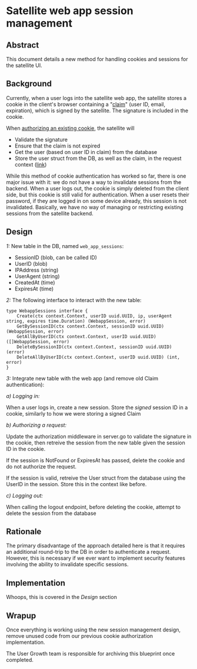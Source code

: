 # Satellite web app session management 

## Abstract

This document details a new method for handling cookies and sessions for the satellite UI.

## Background

Currently, when a user logs into the satellite web app, the satellite stores a cookie in the client's browser containing a "[claim](https://github.com/storx/storx/blob/ee7f0d3a2ae71965c6e69baf61e4e7d1e967291c/satellite/console/consoleauth/claims.go#L17)" (user ID, email, expiration), which is signed by the satellite. The signature is included in the cookie.

When [authorizing an existing cookie](https://github.com/storx/storx/blob/ee7f0d3a2ae71965c6e69baf61e4e7d1e967291c/satellite/console/service.go#L1963), the satellite will 

* Validate the signature
* Ensure that the claim is not expired
* Get the user (based on user ID in claim) from the database
* Store the user struct from the DB, as well as the claim, in the request context ([link](https://github.com/storx/storx/blob/ee7f0d3a2ae71965c6e69baf61e4e7d1e967291c/satellite/console/auth.go#L54))

While this method of cookie authentication has worked so far, there is one major issue with it: we do not have a way to invalidate sessions from the backend. When a user logs out, the cookie is simply deleted from the client side, but this cookie is still valid for authentication. When a user resets their password, if they are logged in on some device already, this session is not invalidated. Basically, we have no way of managing or restricting existing sessions from the satellite backend. 

## Design

*1:* New table in the DB, named `web_app_sessions`:

* SessionID (blob, can be called ID)
* UserID (blob)
* IPAddress (string)
* UserAgent (string)
* CreatedAt (time)
* ExpiresAt (time)

*2:* The following interface to interact with the new table:

```
type WebappSessions interface {
    Create(ctx context.Context, userID uuid.UUID, ip, userAgent string, expires time.Duration) (WebappSession, error)
	GetBySessionID(ctx context.Context, sessionID uuid.UUID) (WebappSession, error)
	GetAllByUserID(ctx context.Context, userID uuid.UUID) ([]WebappSession, error)
    DeleteBySessionID(ctx context.Context, sessionID uuid.UUID) (error)
    DeleteAllByUserID(ctx context.Context, userID uuid.UUID) (int, error)
}

```

*3:* Integrate new table with the web app (and remove old Claim authentication):

*a) Logging in:*

When a user logs in, create a new session. Store the _signed_ session ID in a cookie, similarly to how we were storing a signed Claim

*b) Authorizing a request:*

Update the authorization middleware in server.go to validate the signature in the cookie, then retreive the session from the new table given the session ID in the cookie.

If the session is NotFound or ExpiresAt has passed, delete the cookie and do not authorize the request.

If the session is valid, retreive the User struct from the database using the UserID in the session. Store this in the context like before.

*c) Logging out:*

When calling the logout endpoint, before deleting the cookie, attempt to delete the session from the database


## Rationale

The primary disadvantage of the approach detailed here is that it requires an additional round-trip to the DB in order to authenticate a request. However, this is necessary if we ever want to implement security features involving the ability to invalidate specific sessions.

## Implementation

Whoops, this is covered in the *Design* section

## Wrapup

Once everything is working using the new session management design, remove unused code from our previous cookie authorization implementation.

The User Growth team is responsible for archiving this blueprint once completed.

